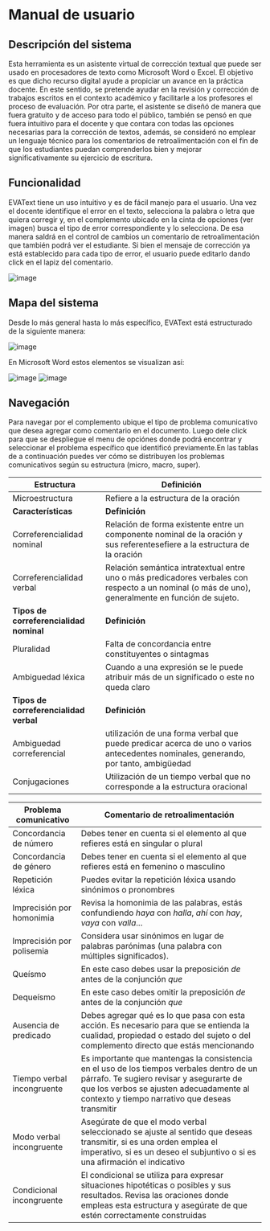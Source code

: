 # Manual de usuario
## Descripción del sistema
Esta herramienta es un asistente virtual de corrección textual que puede ser usado en procesadores de texto como Microsoft Word o Excel. El objetivo es que dicho recurso digital ayude a propiciar un avance en la práctica docente. En este sentido, se pretende ayudar en la revisión y corrección de trabajos escritos en el contexto académico y facilitarle a los profesores el proceso de evaluación. Por otra parte, el asistente se diseñó de manera que fuera gratuito y de acceso para todo el público, también se pensó en que fuera intuitivo para el docente y que contara con todas las opciones necesarias para la corrección de textos, además, se consideró no emplear un lenguaje técnico para los comentarios de retroalimentación con el fin de que los estudiantes puedan comprenderlos bien y mejorar significativamente su ejercicio de escritura.
## Funcionalidad
EVAText tiene un uso intuitivo y es de fácil manejo para el usuario. Una vez el docente identifique el error en el texto, selecciona la palabra o letra que quiera corregir y, en el complemento ubicado en la cinta de opciones (ver imagen) busca el tipo de error correspondiente y lo selecciona. De esa manera saldrá en el control de cambios un comentario de retroalimentación que también podrá ver el estudiante. Si bien el mensaje de corrección ya está establecido para cada tipo de error, el usuario puede editarlo dando click en el lapiz del comentario.

![image](https://github.com/AnaLunaa/EVAText/assets/142351584/2ee747ae-9384-4616-92bb-de179daeea3b)

## Mapa del sistema
Desde lo más general hasta lo más específico, EVAText está estructurado de la siguiente manera:

![image](https://github.com/AnaLunaa/EVAText/assets/142351584/1545a5ea-ad2d-4447-9b9b-7cd1c4883c64)

En Microsoft Word estos elementos se visualizan así: 

![image](https://github.com/AnaLunaa/EVAText/assets/142351584/720d11cb-c631-42ed-afe8-09d23b26fdb4)
![image](https://github.com/AnaLunaa/EVAText/assets/142351584/46bdcf1f-2cc8-40c5-a583-d3bba3c7ee71)

## Navegación
Para navegar por el complemento ubique el tipo de problema comunicativo que desea agregar como comentario en el documento. Luego dele click para que se despliegue el menu de opciónes donde podrá encontrar y seleccionar el problema específico que identificó previamente.En las tablas de a continuación puedes ver cómo se distribuyen los problemas comunicativos según su estructura (micro, macro, super).

| Estructura              | Definición |
| -------------            | ------------- |
| Microestructura  | Refiere a la estructura de la oración |
| **Características** | **Definición** |
| Correferencialidad nominal  | Relación de forma existente entre un componente nominal de la oración y sus referentesefiere a la estructura de la oración |
| Correferencialidad verbal  | Relación semántica intratextual entre uno o más predicadores verbales con respecto a un nominal (o más de uno), generalmente en función de sujeto.
| **Tipos de correferencialidad nominal** | **Definición** |
| Pluralidad  | Falta de concordancia entre constituyentes o sintagmas |
| Ambiguedad léxica  | Cuando a una expresión se le puede atribuir más de un significado o este no queda claro |
| **Tipos de correferencialidad verbal** | **Definición** |
| Ambiguedad correferencial  | utilización de una forma verbal que puede predicar acerca de uno o varios antecedentes nominales, generando, por tanto, ambigüedad |
| Conjugaciones  | Utilización de un tiempo verbal que no corresponde a la estructura oracional |

Problema comunicativo  |  Comentario de retroalimentación  | 
------------- |       ------------- |     
Concordancia de número  | Debes tener en cuenta si el elemento al que refieres está en singular o plural
Concordancia de género   | Debes tener en cuenta si el elemento al que refieres está en femenino o masculino
Repetición léxica  | Puedes evitar la repetición léxica usando sinónimos o pronombres
Imprecisión por homonimia |  Revisa la homonimia de las palabras, estás confundiendo *haya* con *halla*, *ahí* con *hay*, *vaya* con *valla*...
Imprecisión por polisemia | Considera usar sinónimos en lugar de palabras parónimas (una palabra con múltiples significados).
Queísmo  | En este caso debes usar la preposición *de* antes de la conjunción *que*
Dequeísmo | En este caso debes omitir la preposición *de* antes de la conjunción *que*
Ausencia de predicado |Debes agregar qué es lo que pasa con esta acción. Es necesario para que se entienda la cualidad, propiedad o estado del sujeto o del complemento directo que estás mencionando
Tiempo verbal incongruente  | Es importante que mantengas la consistencia en el uso de los tiempos verbales dentro de un párrafo. Te sugiero revisar y asegurarte de que los verbos se ajusten adecuadamente al contexto y tiempo narrativo que deseas transmitir
Modo verbal incongruente  | Asegúrate de que el modo verbal seleccionado se ajuste al sentido que deseas transmitir, si es una orden emplea el imperativo, si es un deseo el subjuntivo o si es una afirmación el indicativo
Condicional incongruente  |El condicional se utiliza para expresar situaciones hipotéticas o posibles y sus resultados. Revisa las oraciones donde empleas esta estructura y asegúrate de que estén correctamente construidas
